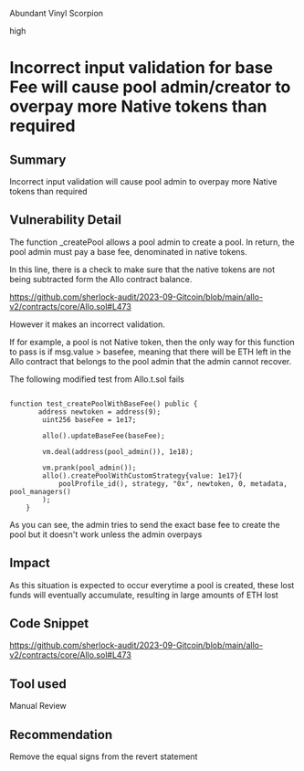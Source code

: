 Abundant Vinyl Scorpion

high

# Incorrect input validation for base Fee will cause pool admin/creator to overpay more Native tokens than required
## Summary

Incorrect input validation will cause pool admin to overpay more Native tokens than required 

## Vulnerability Detail

The function _createPool allows a pool admin to create a pool. In return, the pool admin must pay a base fee, denominated in native tokens. 

In this line, there is a check to make sure that the native tokens are not being subtracted form the Allo contract balance.

https://github.com/sherlock-audit/2023-09-Gitcoin/blob/main/allo-v2/contracts/core/Allo.sol#L473

However it makes an incorrect validation.


If for example, a pool is not Native token, then the only way for this function to pass is if msg.value > basefee, meaning that there will be ETH left in the Allo contract that belongs to the pool admin that the admin cannot recover.

The following modified test from Allo.t.sol fails 

```solidity

function test_createPoolWithBaseFee() public {
       address newtoken = address(9);
        uint256 baseFee = 1e17;

        allo().updateBaseFee(baseFee);

        vm.deal(address(pool_admin()), 1e18);

        vm.prank(pool_admin());
        allo().createPoolWithCustomStrategy{value: 1e17}(
            poolProfile_id(), strategy, "0x", newtoken, 0, metadata, pool_managers()
        );
    }
```
As you can see, the admin tries to send the exact base fee to create the pool but it doesn't work unless the admin overpays

## Impact

As this situation is expected to occur everytime a pool is created, these lost funds will eventually accumulate, resulting in large amounts of ETH lost 

## Code Snippet
https://github.com/sherlock-audit/2023-09-Gitcoin/blob/main/allo-v2/contracts/core/Allo.sol#L473

## Tool used

Manual Review

## Recommendation

Remove the equal signs from the revert statement
